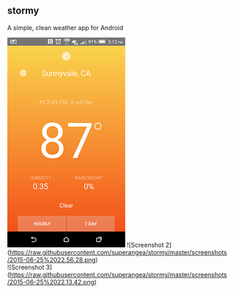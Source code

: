 ## stormy
A simple, clean weather app for Android  
  
![Screenshot 1](https://raw.githubusercontent.com/superangea/stormy/master/screenshots/2015-06-25%2022.12.48.png)
![Screenshot 2] (https://raw.githubusercontent.com/superangea/stormy/master/screenshots/2015-06-25%2022.56.28.png)  
![Screenshot 3] (https://raw.githubusercontent.com/superangea/stormy/master/screenshots/2015-06-25%2022.13.42.png)

